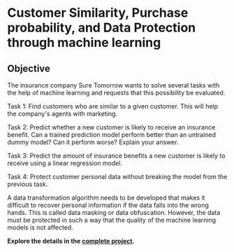 # Customer Similarity, Purchase probability, and Data Protection through machine learning

## Objective
The insurance company Sure Tomorrow wants to solve several tasks with the help of machine learning and requests that this possibility be evaluated.

Task 1: Find customers who are similar to a given customer. This will help the company's agents with marketing.

Task 2: Predict whether a new customer is likely to receive an insurance benefit. Can a trained prediction model perform better than an untrained dummy model? Can it perform worse? Explain your answer.

Task 3: Predict the amount of insurance benefits a new customer is likely to receive using a linear regression model.

Task 4: Protect customer personal data without breaking the model from the previous task.

A data transformation algorithm needs to be developed that makes it difficult to recover personal information if the data falls into the wrong hands. This is called data masking or data obfuscation. However, the data must be protected in such a way that the quality of the machine learning models is not affected.

**Explore the details in the [complete project](https://github.com/alorubio/Proyecto_Sure_Tomorrow_seguros/blob/c0f4a4515872c593ca4408045528bfd7b5003b98/Proyecto_10_Sure_Tomorrow.ipynb).**
